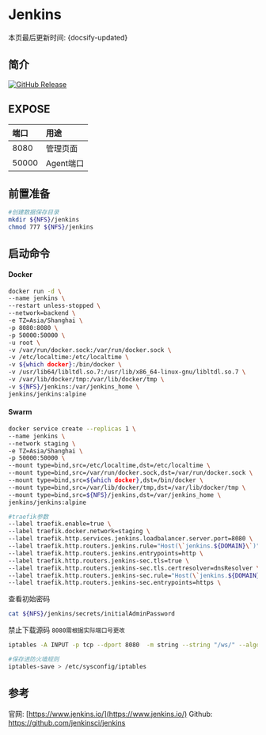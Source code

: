 # Jenkins

本页最后更新时间: {docsify-updated}

## 简介

[![GitHub Release](https://img.shields.io/github/release/jenkinsci/jenkins.svg)](https://github.com/jenkinsci/jenkins/releases/latest)

## EXPOSE

| 端口 | 用途 |
| :--- | :--- |
| 8080 | 管理页面 |
| 50000 | Agent端口 |



## 前置准备

```bash
#创建数据保存目录
mkdir ${NFS}/jenkins
chmod 777 ${NFS}/jenkins
```

## 启动命令

<!-- tabs:start -->
#### **Docker**
```bash
docker run -d \
--name jenkins \
--restart unless-stopped \
--network=backend \
-e TZ=Asia/Shanghai \
-p 8080:8080 \
-p 50000:50000 \
-u root \
-v /var/run/docker.sock:/var/run/docker.sock \
-v /etc/localtime:/etc/localtime \
-v ${which docker}:/bin/docker \
-v /usr/lib64/libltdl.so.7:/usr/lib/x86_64-linux-gnu/libltdl.so.7 \
-v /var/lib/docker/tmp:/var/lib/docker/tmp \
-v ${NFS}/jenkins:/var/jenkins_home \
jenkins/jenkins:alpine
```


#### **Swarm**
```bash
docker service create --replicas 1 \
--name jenkins \
--network staging \
-e TZ=Asia/Shanghai \
-p 50000:50000 \
--mount type=bind,src=/etc/localtime,dst=/etc/localtime \
--mount type=bind,src=/var/run/docker.sock,dst=/var/run/docker.sock \
--mount type=bind,src=${which docker},dst=/bin/docker \
--mount type=bind,src=/var/lib/docker/tmp,dst=/var/lib/docker/tmp \
--mount type=bind,src=${NFS}/jenkins,dst=/var/jenkins_home \
jenkins/jenkins:alpine

#traefik参数
--label traefik.enable=true \
--label traefik.docker.network=staging \
--label traefik.http.services.jenkins.loadbalancer.server.port=8080 \
--label traefik.http.routers.jenkins.rule="Host(\`jenkins.${DOMAIN}\`)" \
--label traefik.http.routers.jenkins.entrypoints=http \
--label traefik.http.routers.jenkins-sec.tls=true \
--label traefik.http.routers.jenkins-sec.tls.certresolver=dnsResolver \
--label traefik.http.routers.jenkins-sec.rule="Host(\`jenkins.${DOMAIN}\`)" \
--label traefik.http.routers.jenkins-sec.entrypoints=https \
```

<!-- tabs:end -->

查看初始密码

```bash
cat ${NFS}/jenkins/secrets/initialAdminPassword
```

禁止下载源码 `8080需根据实际端口号更改`

```bash
iptables -A INPUT -p tcp --dport 8080  -m string --string "/ws/" --algo bm -j REJECT --reject-with tcp-reset

#保存进防火墙规则
iptables-save > /etc/sysconfig/iptables
```



##  参考

官网: [https://www.jenkins.io/](https://www.jenkins.io/)
Github: https://github.com/jenkinsci/jenkins


